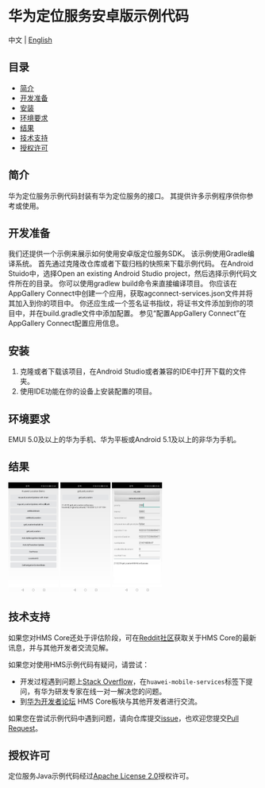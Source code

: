 #  华为定位服务安卓版示例代码
中文 | [English](README.md)

## 目录
 * [简介](#简介)
 * [开发准备](#开发准备)
 * [安装](#安装)
 * [环境要求](#环境要求)
 * [结果](#结果)
 * [技术支持](#技术支持)
 * [授权许可](#授权许可)

## 简介
华为定位服务示例代码封装有华为定位服务的接口。 其提供许多示例程序供你参考或使用。
## 开发准备
我们还提供一个示例来展示如何使用安卓版定位服务SDK。 该示例使用Gradle编译系统。 首先通过克隆改仓库或者下载归档的快照来下载示例代码。 在Android Stuido中，选择Open an existing Android Studio project，然后选择示例代码文件所在的目录。 你可以使用gradlew build命令来直接编译项目。 你应该在AppGallery Connect中创建一个应用，获取agconnect-services.json文件并将其加入到你的项目中。 你还应生成一个签名证书指纹，将证书文件添加到你的项目中，并在build.gradle文件中添加配置。 参见“配置AppGallery Connect”在AppGallery Connect配置应用信息。
## 安装
1.	克隆或者下载该项目，在Android Studio或者兼容的IDE中打开下载的文件夹。
2.	使用IDE功能在你的设备上安装配置的项目。
## 环境要求
EMUI 5.0及以上的华为手机、华为平板或Android 5.1及以上的非华为手机。
## 结果
<img src="images/home.jpg" width = 20% height = 20%> <img src="images/locationgetlast.jpg" width = 20% height = 20%> <img src="images/locationhd.jpg" width = 20% height = 20%>

## 技术支持
如果您对HMS Core还处于评估阶段，可在[Reddit社区](https://www.reddit.com/r/HuaweiDevelopers/
)获取关于HMS Core的最新讯息，并与其他开发者交流见解。

如果您对使用HMS示例代码有疑问，请尝试：
- 开发过程遇到问题上[Stack Overflow](https://stackoverflow.com/questions/tagged/huawei-mobile-services?tab=Votes)，在`huawei-mobile-services`标签下提问，有华为研发专家在线一对一解决您的问题。
- 到[华为开发者论坛](https://developer.huawei.com/consumer/cn/forum/blockdisplay?fid=18?ha_source=hms1) HMS Core板块与其他开发者进行交流。

如果您在尝试示例代码中遇到问题，请向仓库提交[issue](https://github.com/HMS-Core/hms-location-demo/issues)，也欢迎您提交[Pull Request](https://github.com/HMS-Core/hms-location-demo/pulls)。

## 授权许可
定位服务Java示例代码经过[Apache License 2.0](http://www.apache.org/licenses/LICENSE-2.0)授权许可。

